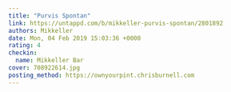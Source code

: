 ```yaml
---
title: "Purvis Spontan"
link: https://untappd.com/b/mikkeller-purvis-spontan/2801892
authors: Mikkeller
date: Mon, 04 Feb 2019 15:03:36 +0000
rating: 4
checkin:
  name: Mikkeller Bar
cover: 708922614.jpg
posting_method: https://ownyourpint.chrisburnell.com
---
```

